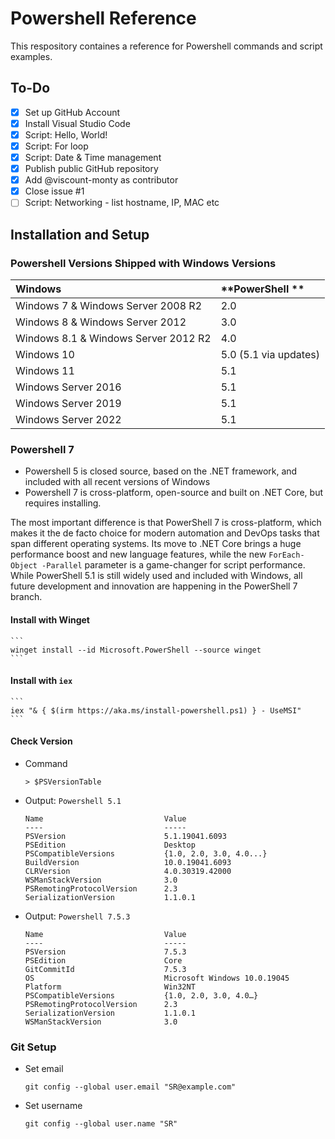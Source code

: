 # Powershell Reference
This respository containes a reference for Powershell commands and script examples.

## To-Do
- [x] Set up GitHub Account
- [x] Install Visual Studio Code
- [x] Script: Hello, World!
- [x] Script: For loop
- [x] Script: Date & Time management
- [x] Publish public GitHub repository
- [x] Add @viscount-monty as contributor
- [x] Close issue #1
- [ ] Script: Networking - list hostname, IP, MAC etc

## Installation and Setup
### Powershell Versions Shipped with Windows Versions
| **Windows**                          | **PowerShell **       |
|:-------------------------------------|:----------------------|
| Windows 7 & Windows Server 2008 R2   | 2.0                   |
| Windows 8 & Windows Server 2012      | 3.0                   |
| Windows 8.1 & Windows Server 2012 R2 | 4.0                   |
| Windows 10                           | 5.0 (5.1 via updates) |
| Windows 11                           | 5.1                   |
| Windows Server 2016                  | 5.1                   |
| Windows Server 2019                  | 5.1                   |
| Windows Server 2022                  | 5.1                   |

### Powershell 7
- Powershell 5 is closed source, based on the .NET framework, and included with all recent versions of Windows
- Powershell 7 is cross-platform, open-source and built on .NET Core, but requires installing.

The most important difference is that PowerShell 7 is cross-platform, which makes it the de facto choice for modern automation and DevOps tasks that span different operating systems. Its move to .NET Core brings a huge performance boost and new language features, while the new `ForEach-Object -Parallel` parameter is a game-changer for script performance. While PowerShell 5.1 is still widely used and included with Windows, all future development and innovation are happening in the PowerShell 7 branch.

#### Install with Winget
    ```
    winget install --id Microsoft.PowerShell --source winget
    ```

#### Install with `iex`
    ```
    iex "& { $(irm https://aka.ms/install-powershell.ps1) } - UseMSI"
    ```

#### Check Version
- Command
    ```
    > $PSVersionTable
    ```
- Output: `Powershell 5.1`
    ```
    Name                           Value
    ----                           -----
    PSVersion                      5.1.19041.6093
    PSEdition                      Desktop
    PSCompatibleVersions           {1.0, 2.0, 3.0, 4.0...}
    BuildVersion                   10.0.19041.6093
    CLRVersion                     4.0.30319.42000
    WSManStackVersion              3.0
    PSRemotingProtocolVersion      2.3
    SerializationVersion           1.1.0.1
    ```
- Output: `Powershell 7.5.3`
    ```
    Name                           Value
    ----                           -----
    PSVersion                      7.5.3
    PSEdition                      Core
    GitCommitId                    7.5.3
    OS                             Microsoft Windows 10.0.19045
    Platform                       Win32NT
    PSCompatibleVersions           {1.0, 2.0, 3.0, 4.0…}
    PSRemotingProtocolVersion      2.3
    SerializationVersion           1.1.0.1
    WSManStackVersion              3.0
    ```

### Git Setup
 - Set email
    ```
    git config --global user.email "SR@example.com"
    ```
- Set username
    ```
    git config --global user.name "SR"
    ```